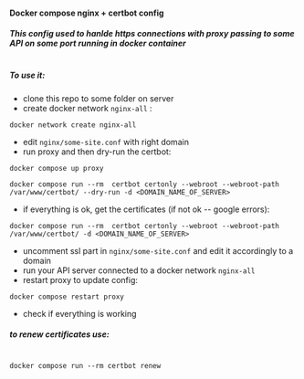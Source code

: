 #### Docker compose nginx + certbot config

##### This config used to hanlde https connections with proxy passing to some API on some port running in docker container
#
##### To use it:
- clone this repo to some folder on server
- create docker network ``nginx-all`` :
```
docker network create nginx-all
```
- edit ```nginx/some-site.conf``` with right domain
- run proxy and then dry-run the certbot:
```
docker compose up proxy
```
```
docker compose run --rm  certbot certonly --webroot --webroot-path /var/www/certbot/ --dry-run -d <DOMAIN_NAME_OF_SERVER>
```
- if everything is ok, get the certificates (if not ok -- google errors):
```
docker compose run --rm  certbot certonly --webroot --webroot-path /var/www/certbot/ -d <DOMAIN_NAME_OF_SERVER>
```
- uncomment ssl part in ``nginx/some-site.conf`` and edit it accordingly to a domain
- run your API server connected to a docker network ``nginx-all``
- restart proxy to update config:
```
docker compose restart proxy
```
- check if everything is working

##### to renew certificates use:
#
```
docker compose run --rm certbot renew
```
